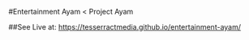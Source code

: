 #Entertainment Ayam < Project Ayam

##See Live at: https://tesserractmedia.github.io/entertainment-ayam/
